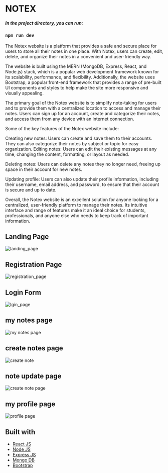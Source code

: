 # NOTEX
##### In the project directory, you can run:

### `npm run dev`

 The Notex website is a platform that provides a safe and secure place for users to store all their notes in one place. With Notex, users can create, edit, delete, and organize their notes in a convenient and user-friendly way.

The website is built using the MERN (MongoDB, Express, React, and Node.js) stack, which is a popular web development framework known for its scalability, performance, and flexibility. Additionally, the website uses Bootstrap, a popular front-end framework that provides a range of pre-built UI components and styles to help make the site more responsive and visually appealing.

The primary goal of the Notex website is to simplify note-taking for users and to provide them with a centralized location to access and manage their notes. Users can sign up for an account, create and categorize their notes, and access them from any device with an internet connection.

Some of the key features of the Notex website include:

Creating new notes: Users can create and save them to their accounts. They can also categorize their notes by subject or topic for easy organization.
Editing notes: Users can edit their existing messages at any time, changing the content, formatting, or layout as needed.

Deleting notes: Users can delete any notes they no longer need, freeing up space in their account for new notes.

Updating profile: Users can also update their profile information, including their username, email address, and password, to ensure that their account is secure and up to date.

Overall, the Notex website is an excellent solution for anyone looking for a centralized, user-friendly platform to manage their notes. Its intuitive interface and range of features make it an ideal choice for students, professionals, and anyone else who needs to keep track of important information.


## Landing Page
![landing_page](https://user-images.githubusercontent.com/95577007/232712690-53e22f35-21fc-4943-b60b-7a48827b8bd8.png)

## Registration Page
![registration_page](https://user-images.githubusercontent.com/95577007/232716019-6a1f9066-c5ec-4d55-aaa8-c862dd47542f.png)

## Login Form
![lgin_page](https://user-images.githubusercontent.com/95577007/232716168-18c57bc1-8de7-4b30-b624-df47c6899ed3.png)

## my notes page
![my notes page](https://user-images.githubusercontent.com/95577007/232716324-eeae3ea6-339b-44d3-b130-62fd6c053431.png)

## create notes page
![create note ](https://user-images.githubusercontent.com/95577007/232716910-1cee303a-2123-4a8b-a5bc-cc7e3dcc9ce9.png)

## note update page
![create note page](https://user-images.githubusercontent.com/95577007/232716482-9c81a555-536a-4c54-a1ab-8eb8d0d9b9ef.png)

## my profile page
![profile page](https://user-images.githubusercontent.com/95577007/232717064-4a1c04cf-63ad-49ed-9b84-937935061170.png)

## Built with 

- [React JS](https://reactjs.org/)
- [Node JS](https://nodejs.org/) 
- [Express JS](https://expressjs.com/)
- [Mongo DB](https://www.mongodb.com/)
- [Bootstrap](http://getbootstrap.com/)
